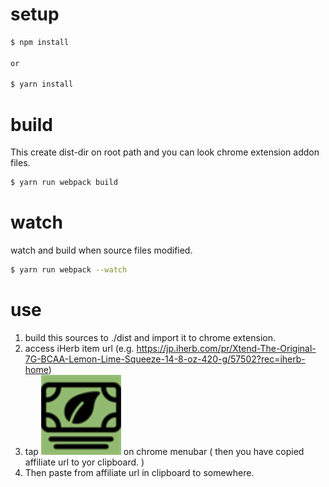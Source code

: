 # setup

```bash
$ npm install

or 

$ yarn install
```

# build

This create dist-dir on root path 
and you can look chrome extension addon files.

```bash
$ yarn run webpack build
```

# watch

watch and build when source files modified.

```bash
$ yarn run webpack --watch
```

# use

1. build this sources to ./dist and import it to chrome extension.
2. access iHerb item url (e.g. https://jp.iherb.com/pr/Xtend-The-Original-7G-BCAA-Lemon-Lime-Squeeze-14-8-oz-420-g/57502?rec=iherb-home)
3. tap ![icon](public/menuicon.png "menuicon") on chrome menubar ( then you have copied affiliate url to yor clipboard. )
4. Then paste from affiliate url in clipboard to somewhere.
